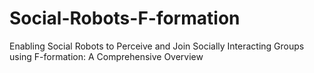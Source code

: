 # Social-Robots-F-formation
Enabling Social Robots to Perceive and Join Socially Interacting Groups using F-formation: A Comprehensive Overview
